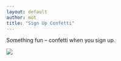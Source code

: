 ```yaml
---
layout: default
author: mot
title: "Sign Up Confetti"
---
```


Something fun – confetti when you sign up.

![](https://res.cloudinary.com/dotenv-org/image/upload/v1666487109/signup-confetti_wub0ko.gif)
